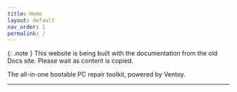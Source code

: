 ```yaml
---
title: Home
layout: default
nav_order: 1
permalink: /
---
```


{: .note }
This website is being built with the documentation from the old Docs site. Please wait as content is copied.

The all-in-one bootable PC repair toolkit, powered by Ventoy.

----

